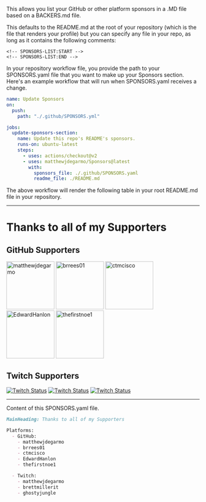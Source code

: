 This allows you list your GitHub or other platform sponsors in a .MD file based on a BACKERS.md file.

This defaults to the README.md at the root of your repository (which is the file that renders your profile) but you can specify any file in your repo, as long as it contains the following comments:

```
<!-- SPONSORS-LIST:START -->
<!-- SPONSORS-LIST:END -->

```

In your repository workflow file, you provide the path to your SPONSORS.yaml file that you want to make up your Sponsors section. Here's an example workflow that will run when SPONSORS.yaml receives a change.

```yaml
name: Update Sponsors
on:
  push:
    path: "./.github/SPONSORS.yml"

jobs:
  update-sponsors-section:
    name: Update this repo's README's sponsors.
    runs-on: ubuntu-latest
    steps:
      - uses: actions/checkout@v2
      - uses: matthewjdegarmo/Sponsors@latest
        with:
          sponsors_file: ./.github/SPONSORS.yaml
          readme_file: ./README.md
```
The above workflow will render the following table in your root README.md file in your repository.

-----
<!-- SPONSOR-LIST:START -->
# Thanks to all of my Supporters

## GitHub Supporters
[<img src="https://github.com/matthewjdegarmo.png" alt="matthewjdegarmo" width="125"/>](https://github.com/matthewjdegarmo)
[<img src="https://github.com/brrees01.png" alt="brrees01" width="125"/>](https://github.com/brrees01)
[<img src="https://github.com/ctmcisco.png" alt="ctmcisco" width="125"/>](https://github.com/ctmcisco)
[<img src="https://github.com/EdwardHanlon.png" alt="EdwardHanlon" width="125"/>](https://github.com/EdwardHanlon)
[<img src="https://github.com/thefirstnoe1.png" alt="thefirstnoe1" width="125"/>](https://github.com/thefirstnoe1)

## Twitch Supporters
[![Twitch Status](https://img.shields.io/badge/matthewjdegarmo-black?logo=twitch)](https://twitch.tv/matthewjdegarmo)
[![Twitch Status](https://img.shields.io/badge/brettmillerit-black?logo=twitch)](https://twitch.tv/brettmillerit)
[![Twitch Status](https://img.shields.io/badge/ghostyjungle-black?logo=twitch)](https://twitch.tv/ghostyjungle)
<!-- SPONSOR-LIST:END -->
-----
Content of this SPONSORS.yaml file.

```md
MainHeading: Thanks to all of my Supporters

Platforms:
  - GitHub:
    - matthewjdegarmo
    - brrees01
    - ctmcisco
    - EdwardHanlon
    - thefirstnoe1

  - Twitch:
    - matthewjdegarmo
    - brettmillerit
    - ghostyjungle

```

